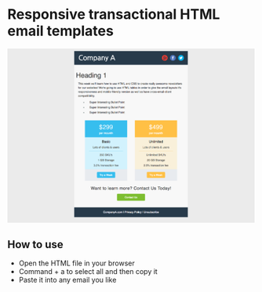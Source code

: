 # Responsive transactional HTML email templates

![Screenshot](screenshot.png)

## How to use

* Open the HTML file in your browser
* Command + a to select all and then copy it
* Paste it into any email you like
